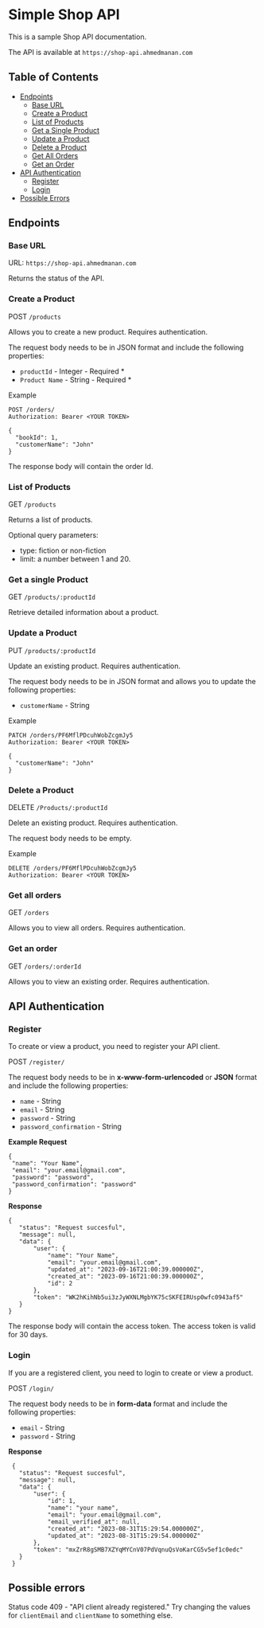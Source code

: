 # Simple Shop API #

This is a sample Shop API documentation.

The API is available at `https://shop-api.ahmedmanan.com`

## Table of Contents

- [Endpoints](#endpoints)
  - [Base URL](#base-url)
  - [Create a Product](#create-a-product)
  - [List of Products](#list-of-products)
  - [Get a Single Product](#get-a-single-product)
  - [Update a Product](#update-a-product)
  - [Delete a Product](#delete-a-product)
  - [Get All Orders](#get-all-orders)
  - [Get an Order](#get-an-order)
- [API Authentication](#api-authentication)
  - [Register](#register)
  - [Login](#login)
- [Possible Errors](#possible-errors)

## Endpoints ##

### Base URL ###

URL: `https://shop-api.ahmedmanan.com`

Returns the status of the API.

### Create a Product ###

POST `/products`

Allows you to create a new product. Requires authentication.

The request body needs to be in JSON format and include the following properties:

 - `productId` - Integer - Required *
 - `Product Name` - String - Required *

Example
```
POST /orders/
Authorization: Bearer <YOUR TOKEN>

{
  "bookId": 1,
  "customerName": "John"
}
```

The response body will contain the order Id.

### List of Products ###

GET `/products`

Returns a list of products.

Optional query parameters:

- type: fiction or non-fiction
- limit: a number between 1 and 20.


### Get a single Product ###

GET `/products/:productId`

Retrieve detailed information about a product.

### Update a Product ###

PUT `/products/:productId`

Update an existing product. Requires authentication.

The request body needs to be in JSON format and allows you to update the following properties:

 - `customerName` - String

 Example
```
PATCH /orders/PF6MflPDcuhWobZcgmJy5
Authorization: Bearer <YOUR TOKEN>

{
  "customerName": "John"
}
```

### Delete a Product ###

DELETE `/Products/:productId`

Delete an existing product. Requires authentication.

The request body needs to be empty.

 Example
```
DELETE /orders/PF6MflPDcuhWobZcgmJy5
Authorization: Bearer <YOUR TOKEN>
```

### Get all orders ###

GET `/orders`

Allows you to view all orders. Requires authentication.

### Get an order ###

GET `/orders/:orderId`

Allows you to view an existing order. Requires authentication.


## API Authentication ##

### Register ###

To create or view a product, you need to register your API client.

POST `/register/`

The request body needs to be in **x-www-form-urlencoded** or **JSON** format and include the following properties:

 - `name` - String
 - `email` - String
 - `password` - String
 - `password_confirmation` - String

 **Example Request**

 ```
 {
  "name": "Your Name",
  "email": "your.email@gmail.com",
  "password": "password",
  "password_confirmation": "password"
}
 ```

 **Response**

 ```
{
    "status": "Request succesful",
    "message": null,
    "data": {
        "user": {
            "name": "Your Name",
            "email": "your.email@gmail.com",
            "updated_at": "2023-09-16T21:00:39.000000Z",
            "created_at": "2023-09-16T21:00:39.000000Z",
            "id": 2
        },
        "token": "WK2hKihNb5ui3zJyWXNLMgbYK75cSKFEIRUsp0wfc0943af5"
    }
}
 ```

The response body will contain the access token. The access token is valid for 30 days.

### Login ###

If you are a registered client, you need to login to create or view a product.

POST `/login/`

The request body needs to be in **form-data** format and include the following properties:

 - `email` - String
 - `password` - String

  **Response**

 ```
  {
    "status": "Request succesful",
    "message": null,
    "data": {
        "user": {
            "id": 1,
            "name": "your name",
            "email": "your.email@gmail.com",
            "email_verified_at": null,
            "created_at": "2023-08-31T15:29:54.000000Z",
            "updated_at": "2023-08-31T15:29:54.000000Z"
        },
        "token": "mxZrR8gSMB7XZYqMYCnV07PdVqnuQsVoKarCG5v5ef1c0edc"
    }
  }
 ```

  

## Possible errors ##

Status code 409 - "API client already registered." Try changing the values for `clientEmail` and `clientName` to something else.
